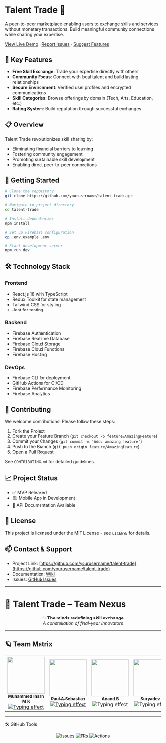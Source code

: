 # Talent Trade 🌟

A peer-to-peer marketplace enabling users to exchange skills and services without monetary transactions. Build meaningful community connections while sharing your expertise.

[View Live Demo](https://demo-link) · [Report Issues](https://issues-link) · [Suggest Features](https://feature-link)

## 🎯 Key Features

- **Free Skill Exchange**: Trade your expertise directly with others
- **Community Focus**: Connect with local talent and build lasting relationships
- **Secure Environment**: Verified user profiles and encrypted communications
- **Skill Categories**: Browse offerings by domain (Tech, Arts, Education, etc.)
- **Rating System**: Build reputation through successful exchanges

## 📋 Overview

Talent Trade revolutionizes skill sharing by:
- Eliminating financial barriers to learning
- Fostering community engagement
- Promoting sustainable skill development
- Enabling direct peer-to-peer connections

## 🚀 Getting Started

```bash
# Clone the repository
git clone https://github.com/yourusername/talent-trade.git

# Navigate to project directory
cd talent-trade

# Install dependencies
npm install

# Set up Firebase configuration
cp .env.example .env

# Start development server
npm run dev
```

## 🛠️ Technology Stack

### Frontend
- React.js 18 with TypeScript
- Redux Toolkit for state management
- Tailwind CSS for styling
- Jest for testing

### Backend
- Firebase Authentication
- Firebase Realtime Database
- Firebase Cloud Storage
- Firebase Cloud Functions
- Firebase Hosting

### DevOps
- Firebase CLI for deployment
- GitHub Actions for CI/CD
- Firebase Performance Monitoring
- Firebase Analytics

## 🤝 Contributing

We welcome contributions! Please follow these steps:

1. Fork the Project
2. Create your Feature Branch (`git checkout -b feature/AmazingFeature`)
3. Commit your Changes (`git commit -m 'Add: amazing feature'`)
4. Push to the Branch (`git push origin feature/AmazingFeature`)
5. Open a Pull Request

See `CONTRIBUTING.md` for detailed guidelines.

## 📈 Project Status

- ✅ MVP Released
- 🏗️ Mobile App in Development
- 📝 API Documentation Available

## 📝 License

This project is licensed under the MIT License - see `LICENSE` for details.

## 📫 Contact & Support

- Project Link: [https://github.com/yourusername/talent-trade](https://github.com/yourusername/talent-trade)
- Documentation: [Wiki](https://github.com/yourusername/talent-trade/wiki)
- Issues: [GitHub Issues](https://github.com/yourusername/talent-trade/issues)

---
# 🌌 Talent Trade – Team Nexus

<div align="center">
  
✨ **The minds redefining skill exchange**  
*A constellation of final-year innovators*

</div>

---

## 🪐 Team Matrix

<table>
  <tr>
    <td align="center">
      <a href="https://github.com/insanebwoi">
        <img src="https://github.com/insanebwoi.png" width="120px;" alt=""/><br />
        <sub><b>Muhammed Ihsan M K</b></sub><br />
        <img src="https://readme-typing-svg.demolab.com?font=Fira+Code&pause=1000&color=00D4FF&width=120&lines=Code+Alchemist" alt="Typing effect">
      </a>
    </td>
    <td align="center">
      <a href="https://github.com/Paulasebastian">
        <img src="https://github.com/Paulasebastian.png" width="120px;" alt=""/><br />
        <sub><b>Paul A Sebastian</b></sub><br />
        <img src="https://readme-typing-svg.demolab.com?font=Fira+Code&pause=1000&color=FF6EC7&width=120&lines=Digital+Architect" alt="Typing effect">
      </a>
    </td>
    <td align="center">
      <img src="https://ui-avatars.com/api/?name=Anand+B&background=0D8ABC&color=fff&bold=true&size=120" width="120px;" alt=""/><br />
      <sub><b>Anand B</b></sub><br />
      <img src="https://readme-typing-svg.demolab.com?font=Fira+Code&pause=1000&color=0D8ABC&width=120&lines=System+Artisan" alt="Typing effect">
    </td>
    <td align="center">
      <img src="https://ui-avatars.com/api/?name=Suryadev+K&background=8A2BE2&color=fff&bold=true&size=120" width="120px;" alt=""/><br />
      <sub><b>Suryadev K</b></sub><br />
      <img src="https://readme-typing-svg.demolab.com?font=Fira+Code&pause=1000&color=8A2BE2&width=120&lines=Interface+Shaman" alt="Typing effect">
    </td>
  </tr>
</table>

---

🛠 GitHub Tools
<p align="center"> <a href="https://github.com/talenttrade-stc/set/issues/new/choose"> <img src="https://img.shields.io/badge/🚀_Submit_Issue-8A2BE2?style=for-the-badge" alt="Issues"> </a> <a href="https://github.com/talenttrade-stc/set/compare"> <img src="https://img.shields.io/badge/🔀_Open_PR-00D4FF?style=for-the-badge" alt="PRs"> </a> <a href="https://github.com/talenttrade-stc/set/actions"> <img src="https://img.shields.io/badge/⚙️_CI/CD-FF6EC7?style=for-the-badge" alt="Actions"> </a> </p>
